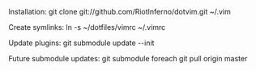 Installation:
   git clone git://github.com/RiotInferno/dotvim.git ~/.vim

Create symlinks:
   ln -s ~/dotfiles/vimrc ~/.vimrc

Update plugins:
   git submodule update --init

Future submodule updates:
   git submodule foreach git pull origin master
 
